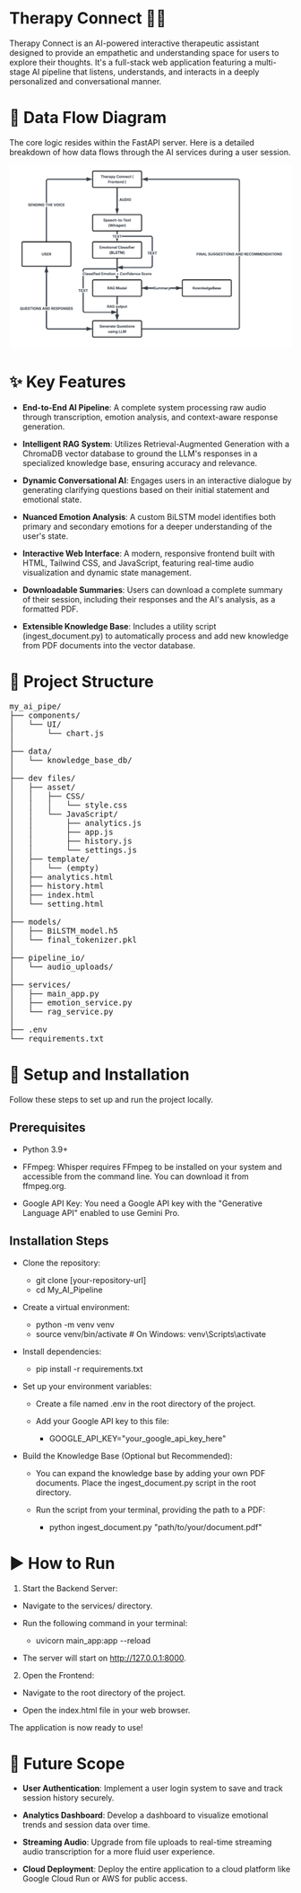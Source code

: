 # Therapy Connect 🧠✨

Therapy Connect is an AI-powered interactive therapeutic assistant designed to provide an empathetic and understanding space for users to explore their thoughts. It's a full-stack web application featuring a multi-stage AI pipeline that listens, understands, and interacts in a deeply personalized and conversational manner.


# 🌊 Data Flow Diagram

The core logic resides within the FastAPI server. Here is a detailed breakdown of how data flows through the AI services during a user session.

![Therapy Connect Data Flow](./therapy-connect-flow.png)


# ✨ Key Features
- **End-to-End AI Pipeline**: A complete system processing raw audio through transcription, emotion analysis, and context-aware response generation.

- **Intelligent RAG System**: Utilizes Retrieval-Augmented Generation with a ChromaDB vector database to ground the LLM's responses in a specialized knowledge base, ensuring accuracy and relevance.

- **Dynamic Conversational AI**: Engages users in an interactive dialogue by generating clarifying questions based on their initial statement and emotional state.

- **Nuanced Emotion Analysis**: A custom BiLSTM model identifies both primary and secondary emotions for a deeper understanding of the user's state.

- **Interactive Web Interface**: A modern, responsive frontend built with HTML, Tailwind CSS, and JavaScript, featuring real-time audio visualization and dynamic state management.

- **Downloadable Summaries**: Users can download a complete summary of their session, including their responses and the AI's analysis, as a formatted PDF.

- **Extensible Knowledge Base**: Includes a utility script (ingest_document.py) to automatically process and add new knowledge from PDF documents into the vector database.

# 📂 Project Structure

<pre>
my_ai_pipe/
├── components/
│   └── UI/
│       └── chart.js
│
├── data/
│   └── knowledge_base_db/
│
├── dev files/
│   ├── asset/
│   │   ├── CSS/
│   │   │   └── style.css
│   │   └── JavaScript/
│   │       ├── analytics.js
│   │       ├── app.js
│   │       ├── history.js
│   │       └── settings.js
│   ├── template/
│   │   └── (empty)
│   ├── analytics.html
│   ├── history.html
│   ├── index.html
│   └── setting.html
│
├── models/
│   ├── BiLSTM_model.h5
│   └── final_tokenizer.pkl
│
├── pipeline_io/
│   └── audio_uploads/
│
├── services/
│   ├── main_app.py
│   ├── emotion_service.py
│   └── rag_service.py
│
├── .env
└── requirements.txt
</pre>


# 🚀 Setup and Installation

Follow these steps to set up and run the project locally.

## Prerequisites

- Python 3.9+

- FFmpeg: Whisper requires FFmpeg to be installed on your system and accessible from the command line. You can download it from ffmpeg.org.

- Google API Key: You need a Google API key with the "Generative Language API" enabled to use Gemini Pro.

## Installation Steps

- Clone the repository:

  - git clone [your-repository-url]
  - cd My_AI_Pipeline


- Create a virtual environment:

  - python -m venv venv
  - source venv/bin/activate  # On Windows: venv\Scripts\activate


- Install dependencies:

  - pip install -r requirements.txt


- Set up your environment variables:

  - Create a file named .env in the root directory of the project.

  - Add your Google API key to this file:

    - GOOGLE_API_KEY="your_google_api_key_here"


- Build the Knowledge Base (Optional but Recommended):

  - You can expand the knowledge base by adding your own PDF documents. Place the ingest_document.py script in the root directory.

  - Run the script from your terminal, providing the path to a PDF:

    - python ingest_document.py "path/to/your/document.pdf"
  

# ▶️ How to Run
1. Start the Backend Server:

  - Navigate to the services/ directory.

  - Run the following command in your terminal:

    - uvicorn main_app:app --reload

  - The server will start on http://127.0.0.1:8000.


2. Open the Frontend:

  - Navigate to the root directory of the project.
  
  - Open the index.html file in your web browser.

The application is now ready to use!

# 🔮 Future Scope

- **User Authentication**: Implement a user login system to save and track session history securely.

- **Analytics Dashboard**: Develop a dashboard to visualize emotional trends and session data over time.

- **Streaming Audio**: Upgrade from file uploads to real-time streaming audio transcription for a more fluid user experience.

- **Cloud Deployment**: Deploy the entire application to a cloud platform like Google Cloud Run or AWS for public access.
